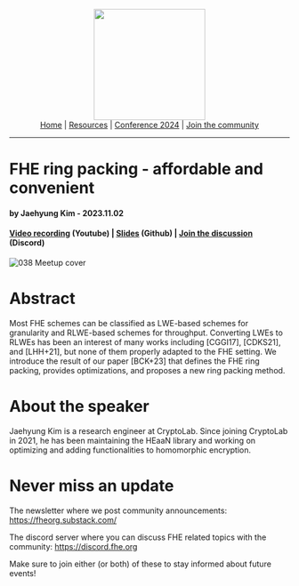 <!-- Main header navigation -->
<p align="center">
  <img width="200" src="https://user-images.githubusercontent.com/5758427/180978488-db825482-5a58-4c7c-9589-c494a6f0be04.png"><br/>
  <a href="https://fhe-org.github.io">Home</a> | <a href="https://fhe-org.github.io/resources">Resources</a> | <a href="https://fhe-org.github.io/conferences/conference-2024/">Conference 2024</a> | <a href="https://fhe-org.github.io/community">Join the community</a>
</p>
<hr/>
<!-- /Main header navigation -->


# FHE ring packing - affordable and convenient
#### by Jaehyung Kim - 2023.11.02
#### <a href="https://www.youtube.com/watch?v=wObrySpahh0&list=PLnbmMskCVh1chnSM8Jjy6Nk3IH6fpn7MM&index=1">Video recording</a> (Youtube) | <a href="https://github.com/FHE-org/fhe-org.github.io/files/13242524/HERMES_FHEorg_231102.pdf">Slides</a> (Github) | <a href="https://discord.fhe.org">Join the discussion</a> (Discord)

![038 Meetup cover](https://github.com/FHE-org/fhe-org.github.io/assets/37557436/b2699002-630d-4f83-8df3-0a8d535280f5)


# Abstract

Most FHE schemes can be classified as LWE-based schemes for granularity and RLWE-based schemes for throughput. Converting LWEs to RLWEs has been an interest of many works including [CGGI17], [CDKS21], and [LHH+21], but none of them properly adapted to the FHE setting. We introduce the result of our paper [BCK+23] that defines the FHE ring packing, provides optimizations, and proposes a new ring packing method.

# About the speaker

Jaehyung Kim is a research engineer at CryptoLab. Since joining CryptoLab in 2021, he has been maintaining the HEaaN library and working on optimizing and adding functionalities to homomorphic encryption.

# Never miss an update

The newsletter where we post community announcements: https://fheorg.substack.com/

The discord server where you can discuss FHE related topics with the community: https://discord.fhe.org

Make sure to join either (or both) of these to stay informed about future events!
